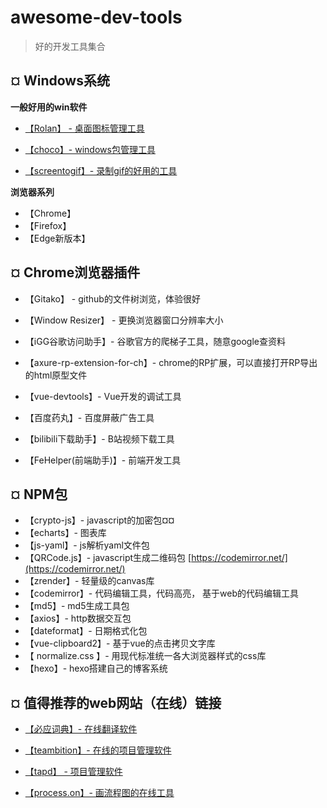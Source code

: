 # awesome-dev-tools
> 好的开发工具集合


## ¤ Windows系统

**一般好用的win软件**

-  [【Rolan】 - 桌面图标管理工具](https://getrolan.com/)

- [【choco】- windows包管理工具](https://chocolatey.org/)
- [【screentogif】- 录制gif的好用的工具](https://www.screentogif.com/)

**浏览器系列**

- 【Chrome】
- 【Firefox】
- 【Edge新版本】


## ¤ Chrome浏览器插件
- 【Gitako】 - github的文件树浏览，体验很好
- 【Window Resizer】 - 更换浏览器窗口分辨率大小
- 【iGG谷歌访问助手】- 谷歌官方的爬梯子工具，随意google查资料

- 【axure-rp-extension-for-ch】- chrome的RP扩展，可以直接打开RP导出的html原型文件
- 【vue-devtools】- Vue开发的调试工具
- 【百度药丸】- 百度屏蔽广告工具
- 【bilibili下载助手】- B站视频下载工具
- 【FeHelper(前端助手)】- 前端开发工具 

## ¤ NPM包

- 【crypto-js】- javascript的加密包¤¤
- 【echarts】- 图表库
- 【js-yaml】- js解析yaml文件包
- 【QRCode.js】- javascript生成二维码包 [https://codemirror.net/](https://codemirror.net/)
- 【zrender】- 轻量级的canvas库
- 【codemirror】- 代码编辑工具，代码高亮， 基于web的代码编辑工具 
- 【md5】- md5生成工具包
- 【axios】- http数据交互包
- 【dateformat】- 日期格式化包
- 【vue-clipboard2】-   基于vue的点击拷贝文字库 
- 【 normalize.css 】-  用现代标准统一各大浏览器样式的css库 
- 【hexo】-  hexo搭建自己的博客系统 

## ¤ 值得推荐的web网站（在线）链接

- [【必应词典】- 在线翻译软件](https://cn.bing.com/dict?FORM=Z9LH3)
- [【teambition】- 在线的项目管理软件](https://www.teambition.com/)

- [【tapd】 - 项目管理软件](https://www.tapd.cn/official/index)

- [【process.on】- 画流程图的在线工具](https://www.processon.com/)

